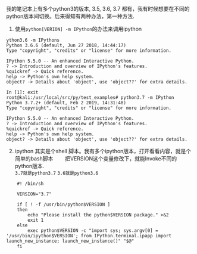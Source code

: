 我的笔记本上有多个python3的版本, 3.5, 3.6, 3.7  都有，我有时候想要在不同的python版本间切换。后来得知有两种办法，第一种方法.  

1. 使用`python[VERION] -m IPython`的办法来调用ipython  
```
ython3.6 -m IPythons
Python 3.6.6 (default, Jun 27 2018, 14:44:17)
Type "copyright", "credits" or "license" for more information.

IPython 5.5.0 -- An enhanced Interactive Python.
? -> Introduction and overview of IPython's features.
%quickref -> Quick reference.
help -> Python's own help system.
object? -> Details about 'object', use 'object??' for extra details.

In [1]: exit
root@kali:/usr/local/src/py/test_examples# python3.7 -m IPython
Python 3.7.2+ (default, Feb 2 2019, 14:31:48)
Type "copyright", "credits" or "license" for more information.

IPython 5.5.0 -- An enhanced Interactive Python.
? -> Introduction and overview of IPython's features.
%quickref -> Quick reference.
help -> Python's own help system.
object? -> Details about 'object', use 'object??' for extra details. 
```


2. ipython 其实是个shell 脚本。我有多个ipython版本，打开看看内容，就是个简单的bash脚本　　
把VERSION这个变量修改下，就能Invoke不同的python版本.  
`3.7就是python3.7`
`3.6就是python3.6`  
```
    #! /bin/sh

    VERSION="3.7"

    if [ ! -f /usr/bin/python$VERSION ]
    then
        echo "Please install the python$VERSION package." >&2
        exit 1
    else
        exec python$VERSION -c "import sys; sys.argv[0] = '/usr/bin/ipython$VERSION'; from IPython.terminal.ipapp import launch_new_instance; launch_new_instance()" "$@"
    fi

```